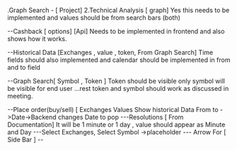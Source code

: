 .Graph Search - [ Project]
2.Technical Analysis [ graph]
Yes this needs to be implemented and values should be from search bars (both)



--Cashback [ options] [Api]
Needs to be implemented in frontend and also shows how it works.




--Historical Data [Exchanges , value , token, From Graph Search]
Time fields should also implemented and calendar should be implemented in from and to field




--Graph Search[ Symbol , Token ]
Token should be visible only symbol will be visible for end user ...rest token and symbol should work as discussed in meeting.


--Place order(buy/sell) [ Exchanges Values Show historical Data From to
->Date->Backend changes Date to pop
---Resolutions [ From Documentation]
It will be 1 minute or 1 day , value should appear as Minute and Day
---Select Exchanges, Select Symbol ->placeholder
--- Arrow For [ Side Bar ] --


